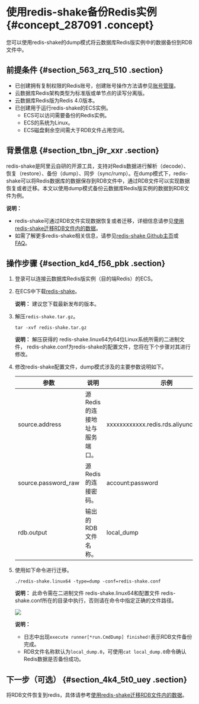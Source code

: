 # 使用redis-shake备份Redis实例 {#concept_287091 .concept}

您可以使用redis-shake的dump模式将云数据库Redis版实例中的数据备份到RDB文件中。

## 前提条件 {#section_563_zrq_510 .section}

-   已创建拥有复制权限的Redis账号，创建账号操作方法请参见[账号管理](cn.zh-CN/用户指南/管理实例/账号管理.md#)。
-   云数据库Redis架构类型为标准版或单节点的读写分离版。
-   云数据库Redis版为Redis 4.0版本。
-   已创建用于运行redis-shake的ECS实例。
    -   ECS可以访问需要备份的Redis实例。
    -   ECS的系统为Linux。
    -   ECS磁盘剩余空间需大于RDB文件占用空间。

## 背景信息 {#section_tbn_j9r_xxr .section}

redis-shake是阿里云自研的开源工具，支持对Redis数据进行解析（decode）、恢复（restore）、备份（dump）、同步（sync/rump）。在dump模式下，redis-shake可以将Redis数据库的数据保存到RDB文件中，通过RDB文件可以实现数据恢复或者迁移。本文以使用dump模式备份云数据库Redis版实例的数据到RDB文件为例。

**说明：** 

-   redis-shake可通过RDB文件实现数据恢复或者迁移，详细信息请参见[使用redis-shake迁移RDB文件内的数据](cn.zh-CN/用户指南/迁移数据/云下到云上/使用redis-shake迁移RDB文件内的数据.md#)。
-   如需了解更多redis-shake相关信息，请参见[redis-shake Github主页](https://github.com/alibaba/RedisShake)或[FAQ](https://github.com/alibaba/RedisShake/wiki/%E7%AC%AC%E4%B8%80%E6%AC%A1%E4%BD%BF%E7%94%A8%EF%BC%8C%E5%A6%82%E4%BD%95%E8%BF%9B%E8%A1%8C%E9%85%8D%E7%BD%AE%EF%BC%9F)。

## 操作步骤 {#section_kd4_f56_pbk .section}

1.  登录可以连接云数据库Redis版实例（目的端Redis）的ECS。
2.  在ECS中下载[redis-shake](https://github.com/alibaba/RedisShake/releases)。

    **说明：** 建议您下载最新发布的版本。

3.  解压`redis-shake.tar.gz`。

    ``` {#codeblock_rsv_x6j_k9n}
    tar -xvf redis-shake.tar.gz
    ```

    **说明：** 解压获得的 redis-shake.linux64为64位Linux系统所需的二进制文件， redis-shake.conf为redis-shake的配置文件，您将在下个步骤对其进行修改。

4.  修改redis-shake配置文件，dump模式涉及的主要参数说明如下。

    |参数|说明|示例|
    |--|--|--|
    |source.address|源Redis的连接地址与服务端口。|xxxxxxxxxxxx.redis.rds.aliyuncs.com:6379|
    |source.password\_raw|源Redis的连接密码。|account:password|
    |rdb.output|输出的RDB文件名称。|local\_dump|

5.  使用如下命令进行迁移。

    ``` {#codeblock_1x7_mkf_e30}
    ./redis-shake.linux64 -type=dump -conf=redis-shake.conf
    ```

    **说明：** 此命令需在二进制文件 redis-shake.linux64和配置文件 redis-shake.conf所在的目录中执行，否则请在命令中指定正确的文件路径。

    ![](http://static-aliyun-doc.oss-cn-hangzhou.aliyuncs.com/assets/img/236144/155901489447834_zh-CN.jpg)

    **说明：** 

    -   日志中出现`execute runner[*run.CmdDump] finished!`表示RDB文件备份完成。
    -   RDB文件名称默认为`local_dump.0`，可使用`cat local_dump.0`命令确认Redis数据是否备份成功。

## 下一步（可选） {#section_4k4_5t0_uey .section}

将RDB文件恢复到redis，具体请参考[使用redis-shake迁移RDB文件内的数据](cn.zh-CN/用户指南/迁移数据/云下到云上/使用redis-shake迁移RDB文件内的数据.md#)。

